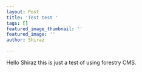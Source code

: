 ```yaml
---
layout: Post
title: 'Test test '
tags: []
featured_image_thumbnail: ''
featured_image: ''
author: Shiraz

---
```

Hello Shiraz this is just a test of using forestry CMS.